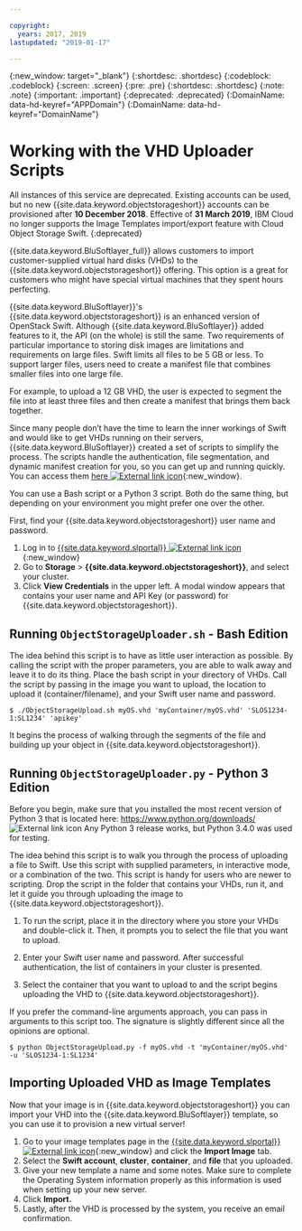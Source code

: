 ```yaml
---

copyright:
  years: 2017, 2019
lastupdated: "2019-01-17"

---
```

{:new_window: target="_blank"}
{:shortdesc: .shortdesc}
{:codeblock: .codeblock}
{:screen: .screen}
{:pre: .pre}
{:shortdesc: .shortdesc}
{:note: .note}
{:important: .important}
{:deprecated: .deprecated}
{:DomainName: data-hd-keyref="APPDomain"}
{:DomainName: data-hd-keyref="DomainName"}

# Working with the VHD Uploader Scripts

All instances of this service are deprecated. Existing accounts can be used, but no new {{site.data.keyword.objectstorageshort}} accounts can be provisioned after **10 December 2018**. Effective of **31 March 2019**, IBM Cloud no longer supports the Image Templates import/export feature with Cloud Object Storage Swift.
{:deprecated}

{{site.data.keyword.BluSoftlayer_full}} allows customers to import customer-supplied virtual hard disks (VHDs) to the {{site.data.keyword.objectstorageshort}} offering. This option is a great for customers who might have special virtual machines that they spent hours perfecting.

{{site.data.keyword.BluSoftlayer}}'s {{site.data.keyword.objectstorageshort}} is an enhanced version of OpenStack Swift. Although {{site.data.keyword.BluSoftlayer}} added features to it, the API (on the whole) is still the same. Two requirements of particular importance to storing disk images are limitations and requirements on large files. Swift limits all files to be 5 GB or less. To support larger files, users need to create a manifest file that combines smaller files into one large file.

For example, to upload a 12 GB VHD, the user is expected to segment the file into at least three files and then create a manifest that brings them back together.

Since many people don’t have the time to learn the inner workings of Swift and would like to get VHDs running on their servers, {{site.data.keyword.BluSoftlayer}} created a set of scripts to simplify the process. The scripts handle the authentication, file segmentation, and dynamic manifest creation for you, so you can get up and running quickly. You can access them [here ![External link icon](../../icons/launch-glyph.svg "External link icon")](https://gist.github.com/follower46/526a7fbc81880e6f2b7e){:new_window}.

You can use a Bash script or a Python 3 script. Both do the same thing, but depending on your environment you might prefer one over the other.

First, find your {{site.data.keyword.objectstorageshort}} user name and password.

1. Log in to [{{site.data.keyword.slportal}} ![External link icon](../../icons/launch-glyph.svg "External link icon")](https://control.softlayer.com/){:new_window}
2. Go to **Storage** > **{{site.data.keyword.objectstorageshort}}**, and select your cluster.
3. Click **View Credentials** in the upper left. A modal window appears that contains your user name and API Key (or password) for {{site.data.keyword.objectstorageshort}}.

## Running `ObjectStorageUploader.sh` - Bash Edition

The idea behind this script is to have as little user interaction as possible. By calling the script with the proper parameters, you are able to walk away and leave it to do its thing. Place the bash script in your directory of VHDs. Call the script by passing in the image you want to upload, the location to upload it (container/filename), and your Swift user name and password.

`$ ./ObjectStorageUpload.sh myOS.vhd 'myContainer/myOS.vhd' 'SLOS1234-1:SL1234' 'apikey'`

It begins the process of walking through the segments of the file and building up your object in {{site.data.keyword.objectstorageshort}}.

## Running `ObjectStorageUploader.py` - Python 3 Edition

Before you begin, make sure that you installed the most recent version of Python 3 that is located here: https://www.python.org/downloads/ ![External link icon](../../icons/launch-glyph.svg "External link icon")
Any Python 3 release works, but Python 3.4.0 was used for testing.

The idea behind this script is to walk you through the process of uploading a file to Swift. Use this script with supplied parameters, in interactive mode, or a combination of the two. This script is handy for users who are newer to scripting. Drop the script in the folder that contains your VHDs, run it, and let it guide you through uploading the image to {{site.data.keyword.objectstorageshort}}.

1. To run the script, place it in the directory where you store your VHDs and double-click it. Then, it prompts you to select the file that you want to upload.

2. Enter your Swift user name and password. After successful authentication, the list of containers in your cluster is presented.

3. Select the container that you want to upload to and the script begins uploading the VHD to {{site.data.keyword.objectstorageshort}}.

If you prefer the command-line arguments approach, you can pass in arguments to this script too. The signature is slightly different since all the opinions are optional.

`$ python ObjectStorageUpload.py -f myOS.vhd -t 'myContainer/myOS.vhd' -u 'SLOS1234-1:SL1234'`

## Importing Uploaded VHD as Image Templates

Now that your image is in {{site.data.keyword.objectstorageshort}} you can import your VHD into the {{site.data.keyword.BluSoftlayer}} template, so you can use it to provision a new virtual server!

1. Go to your image templates page in the [{{site.data.keyword.slportal}} ![External link icon](../../icons/launch-glyph.svg "External link icon")](https://control.softlayer.com/){:new_window} and click the **Import Image** tab.
2. Select the **Swift account**, **cluster**, **container**, and **file** that you uploaded.
3. Give your new template a name and some notes. Make sure to complete the Operating System information properly as this information is used when setting up your new server.
4. Click **Import.**
5. Lastly, after the VHD is processed by the system, you receive an email confirmation.
